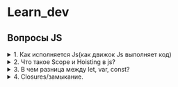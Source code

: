 # Learn_dev

## Вопросы JS
<details>
<summary> 1. Как исполняется Js(как движок Js выполняет код)</summary> 
<div>
Js исполняется в 2 прохода:

1. Compilation phase - the process of defining/declaration variables and functions;  
2. Exicution phase - the process of assignement values to the variab les and exicution.  

</div>
</details> 

<details>
<summary> 2. Что такое Scope и Hoisting в js?</summary>
<div>  

## Hosting   
Hoisting/подъем переменных в своем scope (именно их declaration, а не присвоене значений и не выполнение)
Hosting - это JS механизм при котором объявление переменных и функций всплывают на вверх скопа до того как код был выполнен. 

На этапе компеляции, которая происходит перед выполнением кода, код сканируется для объявления функции переменных, 
которые затем добавляются в память что позволяет быть использованными даже до того как они были обявлены в исходном коде.
Декларирование и объявление поднимается в начало кода, а присвоение значений остается на своем месте.
Мы уходим от ошибок объявления переменных.     

```javascript
function hoist() {
  a = 20;
  var b = 100;
}
hoist();
console.log(a);
/*
Accessible as a global variable outside hoist() function
Output: 20
*/
console.log(b);
/*
Since it was declared, it is confined to the hoist() function scope.
We can't print it out outside the confines of the hoist() function.
Output: ReferenceError: b is not defined
*/
``` 

[Eng:](https://www.digitalocean.com/community/tutorials/understanding-hoisting-in-javascript)
Hoisting is a JavaScript mechanism where variables and function declarations are moved to the top of their 
scope before code execution. Of note however, is the fact that the hoisting mechanism only moves the declaration.
The assignments are left in place. 
*In JavaScript, an undeclared variable is assigned the value undefined at execution and is also of type undefined.*
Если мы образается к переменной, которая не была обяъвлена -> *not defined*  
Если переменная была объявлена, но у нее нет значения -> *undefined*
 

#### Undefined vs ReferenceError

Before we begin in earnest, let’s deliberate on a few things.
```javascript
nconsole.log(typeof variable); // Output: undefined
```
This brings us to our first point of note:

    In JavaScript, an undeclared variable is assigned the value undefined at execution and is also of type undefined.

Our second point is:
```javascript
console.log(variable); // Output: ReferenceError: variable is not defined
```
In JavaScript, a ReferenceError is thrown when trying to access a previously undeclared variable.  

##Scope/Область видимости

In the programming language defines the visibility and lifetime of variables, parameters and functions.
</div>
</details>

<details>
<summary>3.  В чем разница между let, var, const?</summary>
<div> 

["Переменная"](https://learn.javascript.ru/closure) – это  свойство  внутреннего объекта: Environment Record. 
«Получить или изменить переменную», означает, «получить или изменить свойство этого объекта».  
1. var - *function scoped* (область видимости перемененой внутри фигурных скобок функции)
Если вызвать вне зоны видимости получим ошибку undefined  
Eng: undefined when accessing a variable before it's declared
```javascript
function getDate () {
  var date = new Date()return date
}getDate()
console.log(date) // ❌ Reference Error
```
Объявленным переменным присваивается значение undefined по умолчанию, те если попытаться получить
доступ к одной из этих переменных до того, как она была фактически объявлена, вернётся undefined 

2. let - *block scoped}* (область видимости перемененой внутри первых фигурных скобок)
Если вызвать вне зоны видимости получим ошибку ReferenceError вместо значения undefined.  
Eng: ReferenceError when accessing a variable before it's declared

```javascript
function discountPrices (prices, discount) {
  let discounted = []for (let i = 0; i < prices.length; i++) {
    let discountedPrice = prices[i] * (1 - discount)
    let finalPrice = Math.round(discountedPrice * 100) / 100
    discounted.push(finalPrice)
  }console.log(i) // 3
  console.log(discountedPrice) // 150
  console.log(finalPrice) // 150return discounted
}discountPrices([100, 200, 300], .5) // ❌ ReferenceError: i is not defined
```

3. const - *block scope*(область видимости перемененой внутри первых фигурных скобок)
Главное отличие const от let - начение переменной, объявленной с помощью const, нельзя переназначить.  

```javascript
let name = 'Tyler'
const handle = 'tylermcginnis'name = 'Tyler McGinnis' // ✅
handle = '@tylermcginnis' // ❌ TypeError: Assignment to constant variable.
```
Но изменение свойства объекта не является его переназначением!
```javascript
const person = {
  name: 'Kim Kardashian'
}person.name = 'Kim Kardashian West' // ✅person = {} // ❌ Assignment to constant variable.
```

##Cсылки:  
["var vs let vs const in JavaScript"](https://tylermcginnis.com/var-let-const/)
["В чём разница между var, let и const в JavaScript:"](https://medium.com/nuances-of-programming/%D0%B2-%D1%87%D1%91%D0%BC-%D1%80%D0%B0%D0%B7%D0%BD%D0%B8%D1%86%D0%B0-%D0%BC%D0%B5%D0%B6%D0%B4%D1%83-var-let-%D0%B8-const-%D0%B2-javascript-3084bfe9f7a3)     

</div>

</details>

<details>
<summary>4. Closures/замыкание.</summary>
<div>

##Определение
Замыкание — это функция, объявленная внутри другой функции и имеющая доступ к переменным внешней (вмещающей) функции и ее параметрам.
Другими словами -> замыкание дает вам доступ к Scope внешней функции из внутренней функции.
Замыкание имеет доступ сразу к трем областям видимости:

4.1 к своей собственной области видимости (переменные, объявленные внутри замыкания);
4.2 к области видимости внешней функции (переменные и, объявленные внутри внешней функции)
4.3 к глобальной области видимости.    

##Пример 

```javascript
function showName(firstName, lastName) {
    var nameIntro = "Your name is ";

    function makeFullName() {
        return nameIntro + firstName + " " + lastName;
    }

    return makeFullName();
}
```
Замыкания_хранят_ссылки_на_переменные_внешней_функции_а_не_фактические_значения

Такая интересная особенность позволяет описывать приватные переменные.

```javascript
function user() {
    var name = ‘Unknown’;
    return {
        getName: function() {
            return name;
        },
        setName: function(newName) {
            name = newName;
        }


    }
}

var testUser = user();
testUser.getName(); // Unknown
testUser.setName(‘John Smith’); // Изменяем значение приватной переменной
testUser.getName(); // John Smith

showName("Michael", "Jackson"); // Your name is Michael Jackson 
```
Полезные_ссылки_и_спасибо_за_предоставленные_материалы:

["Замыкания"](https://developer.mozilla.org/ru/docs/Web/JavaScript/Closures)  
["Замыкания в JavaScript"](http://getinstance.info/articles/javascript/closures-in-javascript/)
</div>
</details>
